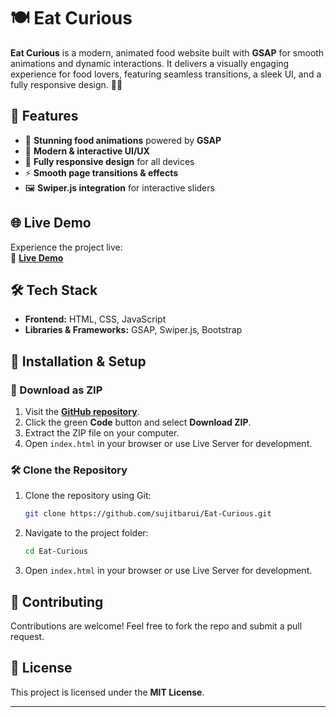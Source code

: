 
# 🍽️ Eat Curious

**Eat Curious** is a modern, animated food website built with **GSAP** for smooth animations and dynamic interactions. It delivers a visually engaging experience for food lovers, featuring seamless transitions, a sleek UI, and a fully responsive design. 🚀✨  

## 🚀 Features  
- 🍔 **Stunning food animations** powered by **GSAP**  
- 🎨 **Modern & interactive UI/UX**  
- 📱 **Fully responsive design** for all devices  
- ⚡ **Smooth page transitions & effects**  
- 🖼️ **Swiper.js integration** for interactive sliders  

## 🌐 Live Demo  
Experience the project live:  
🔗 **[Live Demo](https://sujitbarui.github.io/Eat-Curious/)**  

## 🛠️ Tech Stack  
- **Frontend:** HTML, CSS, JavaScript  
- **Libraries & Frameworks:** GSAP, Swiper.js, Bootstrap  

## 📌 Installation & Setup  

### 🔽 Download as ZIP  
1. Visit the **[GitHub repository](https://github.com/sujitbarui/Eat-Curious)**.  
2. Click the green **Code** button and select **Download ZIP**.  
3. Extract the ZIP file on your computer.  
4. Open `index.html` in your browser or use Live Server for development.  

### 🛠 Clone the Repository  
1. Clone the repository using Git:  
   ```sh
   git clone https://github.com/sujitbarui/Eat-Curious.git
   ```  
2. Navigate to the project folder:  
   ```sh
   cd Eat-Curious
   ```  
3. Open `index.html` in your browser or use Live Server for development.  

## 🎯 Contributing  
Contributions are welcome! Feel free to fork the repo and submit a pull request.  

## 📄 License  
This project is licensed under the **MIT License**.  

---
